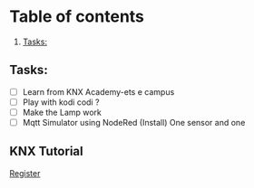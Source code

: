 # Table of contents

1. [Tasks:](#task)


## Tasks: <a name="task"></a>

- [ ] Learn from KNX Academy-ets e campus
- [ ] Play with kodi codi ?
- [ ] Make the Lamp work
- [ ] Mqtt Simulator using NodeRed (Install) 
One sensor and one 

## KNX Tutorial

[Register](https://my.knx.org/account/register)
